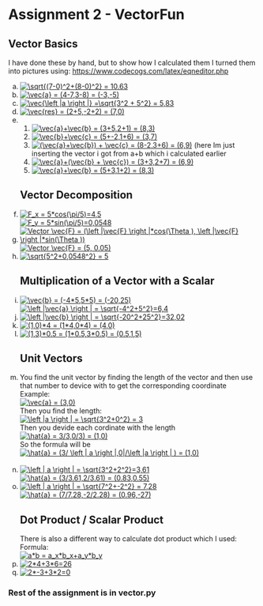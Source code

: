 # Assignment 2 - VectorFun

## Vector Basics
I have done these by hand, but to show how I calculated them I turned them into pictures using: 
https://www.codecogs.com/latex/eqneditor.php

<ol type="a">
  <li><a href="https://www.codecogs.com/eqnedit.php?latex=\sqrt{(7-0)^2&plus;(8-0)^2}&space;=&space;10.63" target="_blank"><img src="https://latex.codecogs.com/svg.latex?\sqrt{(7-0)^2&plus;(8-0)^2}&space;=&space;10.63" title="\sqrt{(7-0)^2+(8-0)^2} = 10.63" /></a></li>
  <li><a href="https://www.codecogs.com/eqnedit.php?latex=\vec{a}&space;=&space;(4-7,3-8)&space;=&space;(-3,-5)" target="_blank"><img src="https://latex.codecogs.com/svg.latex?\vec{a}&space;=&space;(4-7,3-8)&space;=&space;(-3,-5)" title="\vec{a} = (4-7,3-8) = (-3,-5)" /></a></li>
  <li><a href="https://www.codecogs.com/eqnedit.php?latex=\vec{\left&space;|a&space;\right&space;|}&space;=\sqrt{3^2&space;&plus;&space;5^2}&space;=&space;5,83" target="_blank"><img src="https://latex.codecogs.com/svg.latex?\vec{\left&space;|a&space;\right&space;|}&space;=\sqrt{3^2&space;&plus;&space;5^2}&space;=&space;5,83" title="\vec{\left |a \right |} =\sqrt{3^2 + 5^2} = 5,83" /></a></li>
  <li><a href="https://www.codecogs.com/eqnedit.php?latex=\vec{res}&space;=&space;(2&plus;5,-2&plus;2)&space;=&space;(7,0)" target="_blank"><img src="https://latex.codecogs.com/svg.latex?\vec{res}&space;=&space;(2&plus;5,-2&plus;2)&space;=&space;(7,0)" title="\vec{res} = (2+5,-2+2) = (7,0)" /></a></li>
  <li>
  <ol type="1">
  <li><a href="https://www.codecogs.com/eqnedit.php?latex=\vec{a}&plus;\vec{b}&space;=&space;(3&plus;5,2&plus;1)&space;=&space;(8,3)" target="_blank"><img src="https://latex.codecogs.com/svg.latex?\vec{a}&plus;\vec{b}&space;=&space;(3&plus;5,2&plus;1)&space;=&space;(8,3)" title="\vec{a}+\vec{b} = (3+5,2+1) = (8,3)" /></a></li>
  <li><a href="https://www.codecogs.com/eqnedit.php?latex=\vec{b}&plus;\vec{c}&space;=&space;(5&plus;-2,1&plus;6)&space;=&space;(3,7)" target="_blank"><img src="https://latex.codecogs.com/svg.latex?\vec{b}&plus;\vec{c}&space;=&space;(5&plus;-2,1&plus;6)&space;=&space;(3,7)" title="\vec{b}+\vec{c} = (5+-2,1+6) = (3,7)" /></a></li>
  <li><a href="https://www.codecogs.com/eqnedit.php?latex=(\vec{a}&plus;\vec{b})&space;&plus;&space;\vec{c}&space;=&space;(8-2,3&plus;6)&space;=&space;(6,9)" target="_blank"><img src="https://latex.codecogs.com/svg.latex?(\vec{a}&plus;\vec{b})&space;&plus;&space;\vec{c}&space;=&space;(8-2,3&plus;6)&space;=&space;(6,9)" title="(\vec{a}+\vec{b}) + \vec{c} = (8-2,3+6) = (6,9)" /></a> (here Im just inserting the vector i got from a+b which i calculated earlier</li>
  <li><a href="https://www.codecogs.com/eqnedit.php?latex=\vec{a}&plus;(\vec{b}&space;&plus;&space;\vec{c})&space;=&space;(3&plus;3,2&plus;7)&space;=&space;(6,9)" target="_blank"><img src="https://latex.codecogs.com/svg.latex?\vec{a}&plus;(\vec{b}&space;&plus;&space;\vec{c})&space;=&space;(3&plus;3,2&plus;7)&space;=&space;(6,9)" title="\vec{a}+(\vec{b} + \vec{c}) = (3+3,2+7) = (6,9)" /></a></li>
  <li><a href="https://www.codecogs.com/eqnedit.php?latex=\vec{a}&plus;\vec{b}&space;=&space;(5&plus;3,1&plus;2)&space;=&space;(8,3)" target="_blank"><img src="https://latex.codecogs.com/svg.latex?\vec{a}&plus;\vec{b}&space;=&space;(5&plus;3,1&plus;2)&space;=&space;(8,3)" title="\vec{a}+\vec{b} = (5+3,1+2) = (8,3)" /></a></li>
  </ol>
  </li>

## Vector Decomposition

<li><a href="https://www.codecogs.com/eqnedit.php?latex=F_x&space;=&space;5*cos(\pi/5)=4,99" target="_blank"><img src="https://latex.codecogs.com/svg.latex?F_x&space;=&space;5*cos(\pi/5)=5" title="F_x = 5*cos(\pi/5)=4,5" /></a>
<br/>
<a href="https://www.codecogs.com/eqnedit.php?latex=F_y&space;=&space;5*sin(\pi/5)=0,0548" target="_blank"><img src="https://latex.codecogs.com/svg.latex?F_y&space;=&space;5*sin(\pi/5)=0,0548" title="F_y = 5*sin(\pi/5)=0,0548" /></a>
</li>
<li>
<a href="https://www.codecogs.com/eqnedit.php?latex=Vector&space;\vec{F}&space;=&space;(\left&space;|\vec{F}&space;\right&space;|*cos(\Theta&space;),&space;\left&space;|\vec{F}&space;\right&space;|*sin(\Theta&space;))" target="_blank"><img src="https://latex.codecogs.com/gif.latex?Vector&space;\vec{F}&space;=&space;(\left&space;|\vec{F}&space;\right&space;|*cos(\Theta&space;),&space;\left&space;|\vec{F}&space;\right&space;|*sin(\Theta&space;))" title="Vector \vec{F} = (\left |\vec{F} \right |*cos(\Theta ), \left |\vec{F} \right |*sin(\Theta ))" /></a><br/>
<a href="https://www.codecogs.com/eqnedit.php?latex=Vector&space;\vec{F}&space;=&space;(4.99,&space;0.05)" target="_blank"><img src="https://latex.codecogs.com/svg.latex?Vector&space;\vec{F}&space;=&space;(5,&space;0.05)" title="Vector \vec{F} = (5, 0.05)" /></a>
</li>
<li><a href="https://www.codecogs.com/eqnedit.php?latex=\sqrt{5^2&plus;0,0548^2}&space;=&space;5" target="_blank"><img src="https://latex.codecogs.com/svg.latex?\sqrt{5^2&plus;0,0548^2}&space;=&space;5" title="\sqrt{5^2+0,0548^2} = 5" /></a></li>

## Multiplication of a Vector with a Scalar
<li><a href="https://www.codecogs.com/eqnedit.php?latex=\vec{b}&space;=&space;(-4*5,5*5)&space;=&space;(-20,25)" target="_blank"><img src="https://latex.codecogs.com/svg.latex?\vec{b}&space;=&space;(-4*5,5*5)&space;=&space;(-20,25)" title="\vec{b} = (-4*5,5*5) = (-20,25)" /></a></li>
<a href="https://www.codecogs.com/eqnedit.php?latex=\left&space;|\vec{a}&space;\right&space;|&space;=&space;\sqrt{-4^2&plus;5^2}=6,4" target="_blank"><img src="https://latex.codecogs.com/gif.latex?\left&space;|\vec{a}&space;\right&space;|&space;=&space;\sqrt{-4^2&plus;5^2}=6,4" title="\left |\vec{a} \right | = \sqrt{-4^2+5^2}=6,4" /></a>
<li><a href="https://www.codecogs.com/eqnedit.php?latex=\left&space;|\vec{b}&space;\right&space;|&space;=&space;\sqrt{-20^2&plus;25^2}=32,02" target="_blank"><img src="https://latex.codecogs.com/gif.latex?\left&space;|\vec{b}&space;\right&space;|&space;=&space;\sqrt{-20^2&plus;25^2}=32,02" title="\left |\vec{b} \right | = \sqrt{-20^2+25^2}=32,02" /></a></li>
<li><a href="https://www.codecogs.com/eqnedit.php?latex=(1,0)*4&space;=&space;(1*4,0*4)&space;=&space;(4,0)" target="_blank"><img src="https://latex.codecogs.com/svg.latex?(1,0)*4&space;=&space;(1*4,0*4)&space;=&space;(4,0)" title="(1,0)*4 = (1*4,0*4) = (4,0)" /></a></li>
<li><a href="https://www.codecogs.com/eqnedit.php?latex=(1,3)*0.5&space;=&space;(1*0.5,3*0.5)&space;=&space;(0.5,1,5)" target="_blank"><img src="https://latex.codecogs.com/svg.latex?(1,3)*0.5&space;=&space;(1*0.5,3*0.5)&space;=&space;(0.5,1,5)" title="(1,3)*0.5 = (1*0.5,3*0.5) = (0.5,1,5)" /></a></li>

## Unit Vectors
<li>You find the unit vector by finding the length of the vector and then use that number to device with to get the corresponding coordinate
<br/>
Example:
<br/>
<a href="https://www.codecogs.com/eqnedit.php?latex=\vec{a}&space;=&space;(3,0)" target="_blank"><img src="https://latex.codecogs.com/svg.latex?\vec{a}&space;=&space;(3,0)" title="\vec{a} = (3,0)" /></a>
<br/>
Then you find the length:
<br/>
<a href="https://www.codecogs.com/eqnedit.php?latex=\left&space;|a&space;\right&space;|&space;=&space;\sqrt{3^2&plus;0^2}&space;=&space;3" target="_blank"><img src="https://latex.codecogs.com/svg.latex?\left&space;|a&space;\right&space;|&space;=&space;\sqrt{3^2&plus;0^2}&space;=&space;3" title="\left |a \right | = \sqrt{3^2+0^2} = 3" /></a>
<br/>
Then you devide each cordinate with the length
<br/>
<a href="https://www.codecogs.com/eqnedit.php?latex=\hat{a}&space;=&space;3/3,0/3)&space;=&space;(1,0)" target="_blank"><img src="https://latex.codecogs.com/gif.latex?\hat{a}&space;=&space;3/3,0/3)&space;=&space;(1,0)" title="\hat{a} = 3/3,0/3) = (1,0)" /></a><br/>
So the formula will be
<br/>
<a href="https://www.codecogs.com/eqnedit.php?latex=\hat{a}&space;=&space;(3/&space;\left&space;|&space;a&space;\right&space;|,0|/\left&space;|a&space;\right&space;|&space;)&space;=&space;(1,0)" target="_blank"><img src="https://latex.codecogs.com/gif.latex?\hat{a}&space;=&space;(3/&space;\left&space;|&space;a&space;\right&space;|,0|/\left&space;|a&space;\right&space;|&space;)&space;=&space;(1,0)" title="\hat{a} = (3/ \left | a \right |,0|/\left |a \right | ) = (1,0)" /></a>
<br/>
<br/>
</li>
<li>
<a href="https://www.codecogs.com/eqnedit.php?latex=\left&space;|&space;a&space;\right&space;|&space;=&space;\sqrt{3^2&plus;2^2}=3,61" target="_blank"><img src="https://latex.codecogs.com/svg.latex?\left&space;|&space;a&space;\right&space;|&space;=&space;\sqrt{3^2&plus;2^2}=3,61" title="\left | a \right | = \sqrt{3^2+2^2}=3,61" /></a>
<br/>
<a href="https://www.codecogs.com/eqnedit.php?latex=\hat{a}&space;=&space;(3/3.61,2/3.61)&space;=&space;(0.83,0.55)" target="_blank"><img src="https://latex.codecogs.com/gif.latex?\hat{a}&space;=&space;(3/3.61,2/3.61)&space;=&space;(0.83,0.55)" title="\hat{a} = (3/3.61,2/3.61) = (0.83,0.55)" /></a>
</li>
<li>
<a href="https://www.codecogs.com/eqnedit.php?latex=\left&space;|&space;a&space;\right&space;|&space;=&space;\sqrt{7^2&plus;-2^2}&space;=&space;7,28" target="_blank"><img src="https://latex.codecogs.com/gif.latex?\left&space;|&space;a&space;\right&space;|&space;=&space;\sqrt{7^2&plus;-2^2}&space;=&space;7,28" title="\left | a \right | = \sqrt{7^2+-2^2} = 7,28" /></a>
<br/>
<a href="https://www.codecogs.com/eqnedit.php?latex=\hat{a}&space;=&space;(7/7.28,-2/2.28)&space;=&space;(0.96,-27)" target="_blank"><img src="https://latex.codecogs.com/gif.latex?\hat{a}&space;=&space;(7/7.28,-2/2.28)&space;=&space;(0.96,-27)" title="\hat{a} = (7/7.28,-2/2.28) = (0.96,-27)" /></a>
</li>
<h2> Dot Product / Scalar Product </h2>
There is also a different way to calculate dot product which I used:
<br/>
Formula:
<br/>
<a href="https://www.codecogs.com/eqnedit.php?latex=a*b&space;=&space;a_x*b_x&plus;a_y*b_y" target="_blank"><img src="https://latex.codecogs.com/svg.latex?a*b&space;=&space;a_x*b_x&plus;a_y*b_y" title="a*b = a_x*b_x+a_y*b_y" /></a>

<li>
<a href="https://www.codecogs.com/eqnedit.php?latex=2*4&plus;3*6=26" target="_blank"><img src="https://latex.codecogs.com/svg.latex?2*4&plus;3*6=26" title="2*4+3*6=26" /></a>
</li>
<li>
<a href="https://www.codecogs.com/eqnedit.php?latex=2*-3&plus;3*2=0" target="_blank"><img src="https://latex.codecogs.com/svg.latex?2*-3&plus;3*2=0" title="2*-3+3*2=0" /></a>
</li>
</ol>

### Rest of the assignment is in vector.py



